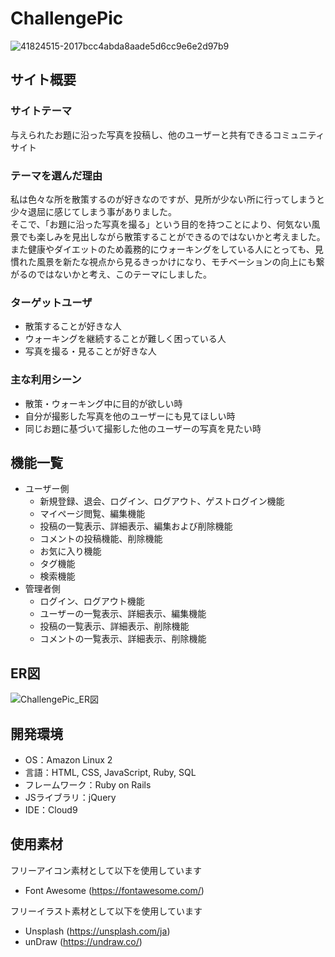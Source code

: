 # ChallengePic
![41824515-2017bcc4abda8aade5d6cc9e6e2d97b9](https://github.com/NunoH4/ChallengePic/assets/132256457/357ac17f-21f3-4f7d-b2cf-bee5a4a76644)

## サイト概要

### サイトテーマ
与えられたお題に沿った写真を投稿し、他のユーザーと共有できるコミュニティサイト

### テーマを選んだ理由
私は色々な所を散策するのが好きなのですが、見所が少ない所に行ってしまうと少々退屈に感じてしまう事がありました。  
そこで、「お題に沿った写真を撮る」という目的を持つことにより、何気ない風景でも楽しみを見出しながら散策することができるのではないかと考えました。  
また健康やダイエットのため義務的にウォーキングをしている人にとっても、見慣れた風景を新たな視点から見るきっかけになり、モチベーションの向上にも繋がるのではないかと考え、このテーマにしました。

### ターゲットユーザ
- 散策することが好きな人
- ウォーキングを継続することが難しく困っている人
- 写真を撮る・見ることが好きな人

### 主な利用シーン
- 散策・ウォーキング中に目的が欲しい時
- 自分が撮影した写真を他のユーザーにも見てほしい時
- 同じお題に基づいて撮影した他のユーザーの写真を見たい時

## 機能一覧
- ユーザー側
  - 新規登録、退会、ログイン、ログアウト、ゲストログイン機能
  - マイページ閲覧、編集機能
  - 投稿の一覧表示、詳細表示、編集および削除機能
  - コメントの投稿機能、削除機能
  - お気に入り機能
  - タグ機能
  - 検索機能
- 管理者側
  - ログイン、ログアウト機能
  - ユーザーの一覧表示、詳細表示、編集機能
  - 投稿の一覧表示、詳細表示、削除機能
  - コメントの一覧表示、詳細表示、削除機能

## ER図
![ChallengePic_ER図](https://github.com/NunoH4/ChallengePic/assets/132256457/81e78e69-a7c3-49c1-b826-79d4cfb28bb4)

## 開発環境
- OS：Amazon Linux 2
- 言語：HTML, CSS, JavaScript, Ruby, SQL
- フレームワーク：Ruby on Rails
- JSライブラリ：jQuery
- IDE：Cloud9

## 使用素材
フリーアイコン素材として以下を使用しています
- Font Awesome (https://fontawesome.com/)

フリーイラスト素材として以下を使用しています
- Unsplash (https://unsplash.com/ja)
- unDraw (https://undraw.co/)
